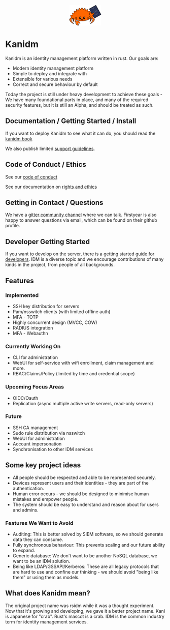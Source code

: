 
<p align="center">
  <img src="https://raw.githubusercontent.com/kanidm/kanidm/master/artwork/logo-small.png" width="20%" height="auto" />
</p>

# Kanidm

Kanidm is an identity management platform written in rust. Our goals are:

* Modern identity management platform
* Simple to deploy and integrate with
* Extensible for various needs
* Correct and secure behaviour by default

Today the project is still under heavy development to achieve these goals - We have many foundational
parts in place, and many of the required security features, but it is still an Alpha, and should be
treated as such.

## Documentation / Getting Started / Install

If you want to deploy Kanidm to see what it can do, you should read the [kanidm book]

We also publish limited [support guidelines].

[kanidm book]: https://github.com/kanidm/kanidm/blob/master/kanidm_book/src/SUMMARY.md
[support guidelines]: https://github.com/kanidm/kanidm/blob/master/project_docs/RELEASE_AND_SUPPORT.md

## Code of Conduct / Ethics

See our [code of conduct]

See our documentation on [rights and ethics]

[code of conduct]: https://github.com/kanidm/kanidm/blob/master/CODE_OF_CONDUCT.md
[rights and ethics]: https://github.com/kanidm/kanidm/blob/master/ethics/README.md

## Getting in Contact / Questions

We have a [gitter community channel] where we can talk. Firstyear is also happy to
answer questions via email, which can be found on their github profile.

[gitter community channel]: https://gitter.im/kanidm/community

## Developer Getting Started

If you want to develop on the server, there is a getting started [guide for developers]. IDM
is a diverse topic and we encourage contributions of many kinds in the project, from people of
all backgrounds.

[guide for developers]: https://github.com/kanidm/kanidm/blob/master/DEVELOPER_README.md

## Features

### Implemented

* SSH key distribution for servers
* Pam/nsswitch clients (with limited offline auth)
* MFA - TOTP
* Highly concurrent design (MVCC, COW)
* RADIUS integration
* MFA - Webauthn

### Currently Working On

* CLI for administration
* WebUI for self-service with wifi enrollment, claim management and more.
* RBAC/Claims/Policy (limited by time and credential scope)

### Upcoming Focus Areas

* OIDC/Oauth
* Replication (async multiple active write servers, read-only servers)

### Future

* SSH CA management
* Sudo rule distribution via nsswitch
* WebUI for administration
* Account impersonation
* Synchronisation to other IDM services

## Some key project ideas

* All people should be respected and able to be represented securely.
* Devices represent users and their identities - they are part of the authentication.
* Human error occurs - we should be designed to minimise human mistakes and empower people.
* The system should be easy to understand and reason about for users and admins.

### Features We Want to Avoid

* Auditing: This is better solved by SIEM software, so we should generate data they can consume.
* Fully synchronous behaviour: This prevents scaling and our future ability to expand.
* Generic database: We don't want to be another NoSQL database, we want to be an IDM solution.
* Being like LDAP/GSSAPI/Kerberos: These are all legacy protocols that are hard to use and confine our thinking - we should avoid "being like them" or using them as models.

## What does Kanidm mean?

The original project name was rsidm while it was a thought experiment. Now that it's growing
and developing, we gave it a better project name. Kani is Japanese for "crab". Rust's mascot is a crab.
IDM is the common industry term for identity management services.

